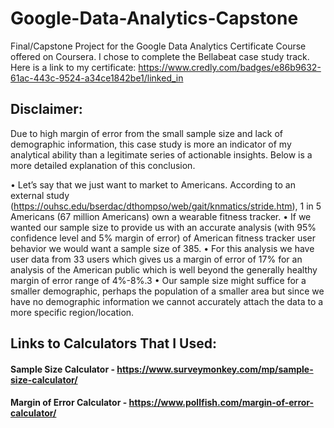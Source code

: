 # Google-Data-Analytics-Capstone
Final/Capstone Project for the Google Data Analytics Certificate Course offered on Coursera. I chose to complete the Bellabeat case study track. Here is a link to my certificate: https://www.credly.com/badges/e86b9632-61ac-443c-9524-a34ce1842be1/linked_in

## Disclaimer:
Due to high margin of error from the small sample size and lack of demographic information, this case study is more an indicator of my analytical ability than a legitimate series of actionable insights. Below is a more detailed explanation of this conclusion.

• Let’s say that we just want to market to Americans. According to an external study (https://ouhsc.edu/bserdac/dthompso/web/gait/knmatics/stride.htm), 1 in 5 Americans (67 million Americans) own a wearable fitness tracker.
• If we wanted our sample size to provide us with an accurate analysis (with 95% confidence level and 5% margin of error) of American fitness tracker user behavior we would want a sample size of 385.
• For this analysis we have user data from 33 users which gives us a margin of error of 17% for an analysis of the American public which is well beyond the generally healthy margin of error range of 4%-8%.3 
• Our sample size might suffice for a smaller demographic, perhaps the population of a smaller area but since we have no demographic information we cannot accurately attach the data to a more specific region/location.

## Links to Calculators That I Used:
#### Sample Size Calculator - https://www.surveymonkey.com/mp/sample-size-calculator/
#### Margin of Error Calculator - https://www.pollfish.com/margin-of-error-calculator/

